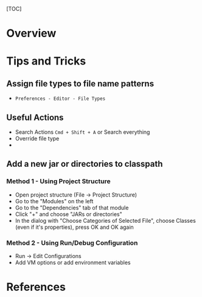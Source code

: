 [TOC]

# Overview

# Tips and Tricks

## Assign file types to file name patterns

- `Preferences - Editor - File Types`

## Useful Actions

- Search Actions `Cmd + Shift + A` or Search everything
- Override file type
-

## Add a new jar or directories to classpath

### Method 1 - Using Project Structure

- Open project structure (File -> Project Structure)
- Go to the "Modules" on the left
- Go to the "Dependencies" tab of that module
- Click "+" and choose "JARs or directories"
- In the dialog with "Choose Categories of Selected File", choose
  Classes (even if it's properties), press OK and OK again

### Method 2 - Using Run/Debug Configuration

- Run -> Edit Configurations
- Add VM options or add environment variables

# References
